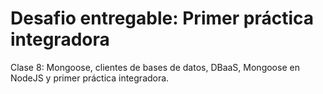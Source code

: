 # Desafio entregable: Primer práctica integradora
Clase 8: Mongoose, clientes de bases de datos, DBaaS, Mongoose en NodeJS y primer práctica integradora.